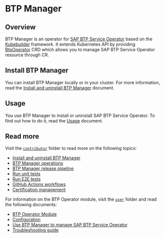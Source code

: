 # BTP Manager

## Overview

BTP Manager is an operator for [SAP BTP Service Operator](https://github.com/SAP/sap-btp-service-operator) based on the [Kubebuilder](https://github.com/kubernetes-sigs/kubebuilder) framework. It extends Kubernetes API by providing [BtpOperator](https://github.com/kyma-project/btp-manager/blob/main/config/crd/bases/operator.kyma-project.io_btpoperators.yaml) CRD which allows you to manage SAP BTP Service Operator resource through CR. 

## Install BTP Manager

 You can install BTP Manager locally or in your cluster. For more information, read the [Install and uninstall BTP Manager](docs/contributor/01-01-installation.md) document.

## Usage

You use BTP Manager to install or uninstall SAP BTP Service Operator. To find out how to do it, read the [Usage](docs/user/02-01-usage.md) document.

## Read more

Visit the [`contributor`](docs/contributor) folder to read more on the following topics:

- [Install and uninstall BTP Manager](docs/contributor/01-01-installation.md)
- [BTP Manager operations](docs/contributor/02-01-operations.md)
- [BTP Manager release pipeline](docs/contributor/03-01-release.md)
- [Run unit tests](docs/contributor/05-01-testing.md)
- [Run E2E tests](docs/contributor/05-02-e2e_tests.md)
- [GitHub Actions workflows](docs/contributor/04-01-workflows.md)
- [Certification management](docs/contributor/06-01-certs.md)

For information on the BTP Operator module, visit the [`user`](docs/user) folder and read the following documents:

- [BTP Operator Module](docs/user/README.md)
- [Configuration](docs/user/01-01-configuration.md)
- [Use BTP Manager to manage SAP BTP Service Operator](docs/user/02-01-usage.md)
- [Troubleshooting guide](docs/user/03-01-troubleshooting.md)
